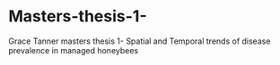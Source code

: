 # Masters-thesis-1-
Grace Tanner masters thesis 1- Spatial and Temporal trends of disease prevalence in managed honeybees 
